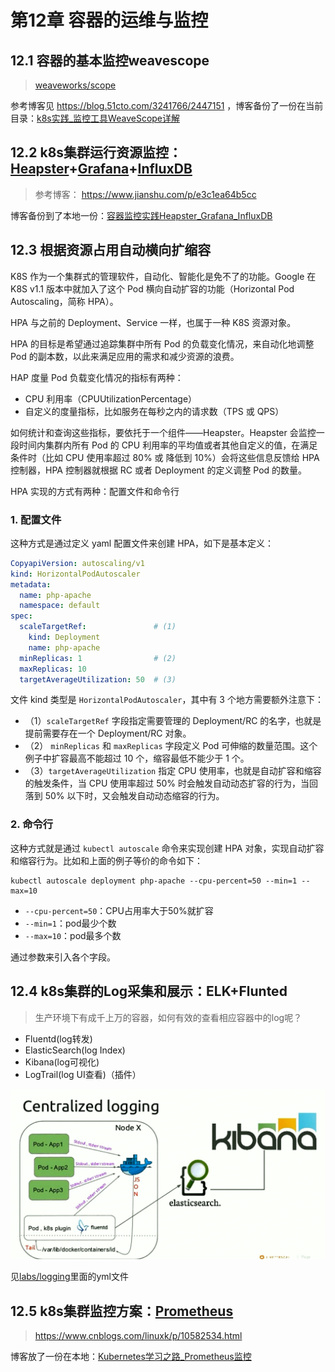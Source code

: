 # 第12章 容器的运维与监控
## 12.1 容器的基本监控weavescope
> [weaveworks/scope](https://github.com/weaveworks/scope)

参考博客见 https://blog.51cto.com/3241766/2447151 ，博客备份了一份在当前目录：[k8s实践_监控工具WeaveScope详解](k8s实践_监控工具WeaveScope详解.md)

## 12.2 k8s集群运行资源监控：[Heapster](https://github.com/kubernetes-retired/heapster)+[Grafana](https://github.com/grafana/grafana)+[InfluxDB](https://github.com/influxdata/influxdb)

> 参考博客： https://www.jianshu.com/p/e3c1ea64b5cc

博客备份到了本地一份：[容器监控实践Heapster_Grafana_InfluxDB](容器监控实践Heapster_Grafana_InfluxDB.md)

## 12.3 根据资源占用自动横向扩缩容

K8S 作为一个集群式的管理软件，自动化、智能化是免不了的功能。Google 在 K8S v1.1 版本中就加入了这个 Pod 横向自动扩容的功能（Horizontal Pod Autoscaling，简称 HPA）。

HPA 与之前的 Deployment、Service 一样，也属于一种 K8S 资源对象。

HPA 的目标是希望通过追踪集群中所有 Pod 的负载变化情况，来自动化地调整 Pod 的副本数，以此来满足应用的需求和减少资源的浪费。

HAP 度量 Pod 负载变化情况的指标有两种：

- CPU 利用率（CPUUtilizationPercentage）
- 自定义的度量指标，比如服务在每秒之内的请求数（TPS 或 QPS）

如何统计和查询这些指标，要依托于一个组件——Heapster。Heapster 会监控一段时间内集群内所有 Pod 的 CPU 利用率的平均值或者其他自定义的值，在满足条件时（比如 CPU 使用率超过 80% 或 降低到 10%）会将这些信息反馈给 HPA 控制器，HPA 控制器就根据 RC 或者 Deployment 的定义调整 Pod 的数量。

HPA 实现的方式有两种：配置文件和命令行

### 1. 配置文件

这种方式是通过定义 yaml 配置文件来创建 HPA，如下是基本定义：

```yml
CopyapiVersion: autoscaling/v1
kind: HorizontalPodAutoscaler
metadata:
  name: php-apache
  namespace: default
spec:
  scaleTargetRef:               # (1)
    kind: Deployment   
    name: php-apache
  minReplicas: 1                # (2)
  maxReplicas: 10
  targetAverageUtilization: 50  # (3)
```

文件 kind 类型是 `HorizontalPodAutoscaler`，其中有 3 个地方需要额外注意下：

+ （1）`scaleTargetRef` 字段指定需要管理的 Deployment/RC 的名字，也就是提前需要存在一个 Deployment/RC 对象。
+ （2） `minReplicas` 和 `maxReplicas` 字段定义 Pod 可伸缩的数量范围。这个例子中扩容最高不能超过 10 个，缩容最低不能少于 1 个。
+ （3）`targetAverageUtilization` 指定 CPU 使用率，也就是自动扩容和缩容的触发条件，当 CPU 使用率超过 50% 时会触发自动动态扩容的行为，当回落到 50% 以下时，又会触发自动动态缩容的行为。

### 2. 命令行

这种方式就是通过 `kubectl autoscale` 命令来实现创建 HPA 对象，实现自动扩容和缩容行为。比如和上面的例子等价的命令如下：

```shell
kubectl autoscale deployment php-apache --cpu-percent=50 --min=1 --max=10
```
+ `--cpu-percent=50`：CPU占用率大于50%就扩容
+ `--min=1`：pod最少个数
+ `--max=10`：pod最多个数

通过参数来引入各个字段。

## 12.4 k8s集群的Log采集和展示：ELK+Flunted
> 生产环境下有成千上万的容器，如何有效的查看相应容器中的log呢？

+ Fluentd(log转发)
+ ElasticSearch(log Index)
+ Kibana(log可视化)
+ LogTrail(log UI查看)（插件）

![ELK_Fluented_K8S日志采集](images/ELK_Fluented_K8S日志采集.png)

见[labs/logging](labs/logging)里面的yml文件

## 12.5 k8s集群监控方案：[Prometheus](https://github.com/prometheus/prometheus)
> https://www.cnblogs.com/linuxk/p/10582534.html

博客放了一份在本地：[Kubernetes学习之路_Prometheus监控](Kubernetes学习之路_Prometheus监控.md)

